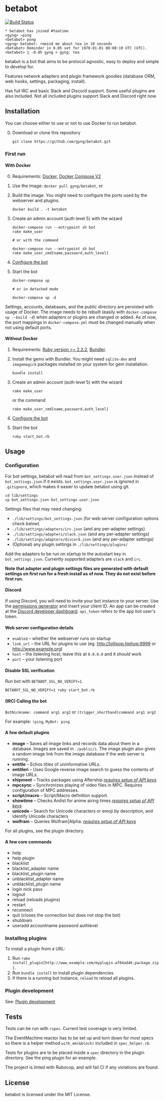 # betabot
[![Build Status](https://travis-ci.org/gyng/betabot.svg?branch=Travis)](https://travis-ci.org/gyng/betabot)

```irc
* betabot has joined #teatime
<gyng> ~ping
<betabot> pong
<gyng> betabot: remind me about tea in 10 seconds
<betabot> Reminder in 0.0h set for 1970-01-01 00:00:10 UTC (UTC).
<betabot> 🔔 -0.0h gyng > gyng: tea
```

betabot is a bot that aims to be protocol agnostic, easy to deploy and simple to develop for.

Features network adapters and plugin framework goodies (database ORM, web hooks, settings, packaging, install).

Has full IRC and basic Slack and Discord support. Some useful plugins are also included. Not all included plugins support Slack and Discord right now.

## Installation

You can choose either to use or not to use Docker to run betabot.

0. Download or clone this repository

       git clone https://github.com/gyng/betabot.git

### First run

#### With Docker

0. Requirements: [Docker](https://www.docker.com/products/overview), [Docker Compose V2](https://docs.docker.com/compose/install/)

1. Use the image: `docker pull gyng/betabot`, or

2. Build the image. You might need to configure the ports used by the webserver and plugins.

       docker build . -t betabot

3. Create an admin account (auth level 5) with the wizard

       docker-compose run --entrypoint sh bot
       rake make_user

       # or with the command

       docker-compose run --entrypoint sh bot
       rake make_user_cmd[name,password,auth_level]

4. [Configure the bot](#configuration)

5. Start the bot

       docker-compose up

       # or in detached mode

       docker-compose up -d

Settings, accounts, databases, and the public directory are persisted with usage of Docker. The image needs to be rebuilt (easily with `docker-compose up --build -d`) when adapters or plugins are changed or added. As of now, the port mappings in `docker-compose.yml` must be changed manually when not using default ports.

#### Without Docker

1. Requirements: [Ruby version >= 2.2.2](https://www.ruby-lang.org/en/downloads/), [Bundler](http://bundler.io/).

2. Install the gems with Bundler. You might need `sqlite-dev` and `imagemagick` packages installed on your system for gem installation.

       bundle install

3. Create an admin account (auth level 5) with the wizard

       rake make_user

   or the command

       rake make_user_cmd[name,password,auth_level]

4. [Configure the bot](#configuration)

5. Start the bot

       ruby start_bot.rb

## Usage

### Configuration

  For bot settings, betabot will read from `bot_settings.user.json` instead of `bot_settings.json` if it exists. `bot_settings.user.json` is ignored in `.gitignore`, which makes it easier to update betabot using git.

  ```
  cd lib/settings
  cp bot_settings.json bot_settings.user.json
  ```

  Settings files that may need changing:<br>
  * `./lib/settings/bot_settings.json` (for web server configuration options check below)
  * `./lib/settings/adapters/irc.json` (and any per-adapter settings)
  * `./lib/settings/adapters/slack.json` (and any per-adapter settings)
  * `./lib/settings/adapters/discord.json` (and any per-adapter settings)
  * (Optional) any plugin settings in `./lib/settings/plugins/`

  Add the adapters to be run on startup to the autostart key in `bot_settings.json`. Currently supported adapters are `slack` and `irc`.

  **Note that adapter and plugin settings files are generated with default settings on first run for a fresh install as of now. They do not exist before first run.**

#### Discord

If using Discord, you will need to invite your bot instance to your server. Use the [permissions generator](https://discordapi.com/permissions.html#515136) and insert your client ID.
An app can be created at the [Discord developer dashboard](https://discordapp.com/developers/applications/me). `api_token` refers to the app bot user's token.

#### Web server configuration details

* `enabled` &ndash; whether the webserver runs on startup
* `link_url` &ndash; the URL for plugins to use (eg. http://lollipop.hiphop:9999 or http://www.example.org)
* `host` &ndash; the listening host; leave this at `0.0.0.0` and it *should* work
* `port` &ndash; your listening port

#### Disable SSL verification

Run bot with `BETABOT_SSL_NO_VERIFY=1`.

```
BETABOT_SSL_NO_VERIFY=1 ruby start_bot.rb
```

#### (IRC) Calling the bot

`BotNickname: command arg1 arg2` or `(trigger_shorthand)command arg1 arg2`

For example: `!ping`, `MyBot: ping`

#### A few default plugins

* **image** &ndash; Saves all image links and records data about them in a database. Images are saved in `./public/i`. The image plugin also gives a random image link from the image database if the web server is running.
* **entitle** &ndash; Echos titles of uninformative URLs.
* **entitleri** &ndash; Uses Google reverse image search to guess the contents of image URLs.
* **shipment** &ndash; Tracks packages using Aftership *[requires setup of API keys](https://secure.aftership.com/#/settings/api)*
* **mpcsync** &ndash; Synchronizes playing of video files in MPC. Requires configuration of MPC addresses.
* **script/macro** &ndash; Script/Macro definition support.
* **showtime** &ndash; Checks Anilist for anime airing times *[requires setup of API keys](https://anilist.co/settings/developer)*
* **unicode** &ndash; Search for Unicode characters or emoji by description, and identify Unicode characters
* **wolfram** &ndash; Queries Wolfram|Alpha. *[requires setup of API keys](https://developer.wolframalpha.com/portal/apisignup.html)*

For all plugins, see the plugin directory.

#### A few core commands

* help
* help plugin
* blacklist
* blacklist_adapter name
* blacklist_plugin name
* unblacklist_adapter name
* unblacklist_plugin name
* login nick pass
* logout
* reload (reloads plugins)
* restart
* reconnect
* quit (closes the connection but does not stop the bot)
* shutdown
* useradd accountname password authlevel

### Installing plugins

To install a plugin from a URL:

1. Run `rake install_plugin[http://www.example.com/myplugin.af84ad46.package.zip]`.
2. Run `bundle install` to install plugin dependencies.
3. If there is a running bot instance, `reload` to reload all plugins.

### Plugin development

See: [Plugin development](PLUGINS.md)

## Tests

Tests can be run with `rspec`. Current test coverage is very limited.

The EventMachine reactor has to be set up and torn down for most specs so there is a helper method `with_em(&block)` included in `spec_helper.rb`.

Tests for plugins are to be placed inside a `spec` directory in the plugin directory. See the ping plugin for an example.

The project is linted with Rubocop, and will fail CI if any violations are found.

## License
betabot is licensed under the MIT License.
